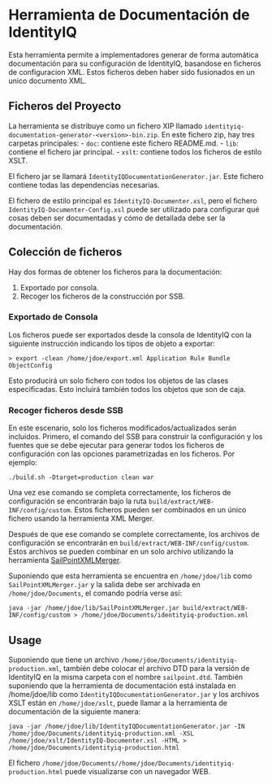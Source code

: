 # Herramienta de Documentación de IdentityIQ

Esta herramienta permite a implementadores generar de forma automática documentación para su configuración de IdentityIQ, basandose en ficheros de configuracion XML. Estos ficheros deben haber sido fusionados en un unico documento XML.

## Ficheros del Proyecto

La herramienta se distribuye como un fichero XIP llamado `identityiq-documentation-generator-<version>-bin.zip`. En este fichero zip, hay tres carpetas principales: - `doc`: contiene este fichero README.md. - `lib`: contiene el fichero jar principal. - `xslt`: contiene todos los ficheros de estilo XSLT.

El fichero jar se llamará `IdentityIQDocumentationGenerator.jar`. Este fichero contiene todas las dependencias necesarias.

El fichero de estilo principal es `IdentityIQ-Documenter.xsl`, pero el fichero `IdentityIQ-Documenter-Config.xsl` puede ser utilizado para configurar qué cosas deben ser documentadas y cómo de detallada debe ser la documentación.

## Colección de ficheros

Hay dos formas de obtener los ficheros para la documentación:

1. Exportado por consola.
2. Recoger los ficheros de la construcción por SSB.

### Exportado de Consola

Los ficheros puede ser exportados desde la consola de IdentityIQ con la siguiente instrucción indicando los tipos de objeto a exportar:

```
> export -clean /home/jdoe/export.xml Application Rule Bundle ObjectConfig
```

Esto producirá un solo fichero con todos los objetos de las clases especificadas. Esto incluirá también todos los objetos que son de caja.

### Recoger ficheros desde SSB

En este escenario, solo los ficheros modificados/actualizados serán incluidos. Primero, el comando del SSB para construir la configuración y los fuentes que se debe ejecutar para generar todos los ficheros de configuración con las opciones parametrizadas en los ficheros. Por ejemplo:

```
./build.sh -Dtarget=production clean war
```

Una vez ese comando se completa correctamente, los ficheros de configuración se encontrarán bajo la ruta `build/extract/WEB-INF/config/custom`. Estos ficheros pueden ser combinados en un único fichero usando la herramienta XML Merger.

Después de que ese comando se complete correctamente, los archivos de configuración se encontrarán en `build/extract/WEB-INF/config/custom`. Estos archivos se pueden combinar en un solo archivo utilizando la herramienta [SailPointXMLMerger](https://github.com/menno-pieters-sp/sailpoint-xml-merger).

Suponiendo que esta herramienta se encuentra en `/home/jdoe/lib` como `SailPointXMLMerger.jar` y la salida debe ser archivada en `/home/jdoe/Documents`, el comando podría verse así:

```
java -jar /home/jdoe/lib/SailPointXMLMerger.jar build/extract/WEB-INF/config/custom > /home/jdoe/Documents/identityiq-production.xml
```

## Usage

Suponiendo que tiene un archivo `/home/jdoe/Documents/identityiq-production.xml`, también debe colocar el archivo DTD para la versión de IdentityIQ en la misma carpeta con el nombre `sailpoint.dtd`. También suponiendo que la herramienta de documentación está instalada en /home/jdoe/lib como `IdentityIQDocumentationGenerator.jar` y los archivos XSLT están en `/home/jdoe/xslt`, puede llamar a la herramienta de documentación de la siguiente manera:

```
java -jar /home/jdoe/lib/IdentityIQDocumentationGenerator.jar -IN /home/jdoe/Documents/identityiq-production.xml -XSL /home/jdoe/xslt/IdentityIQ-Documenter.xsl -HTML > /home/jdoe/Documents/identityiq-production.html
```

El fichero `/home/jdoe/Documents//home/jdoe/Documents/identityiq-production.html` puede visualizarse con un navegador WEB.
